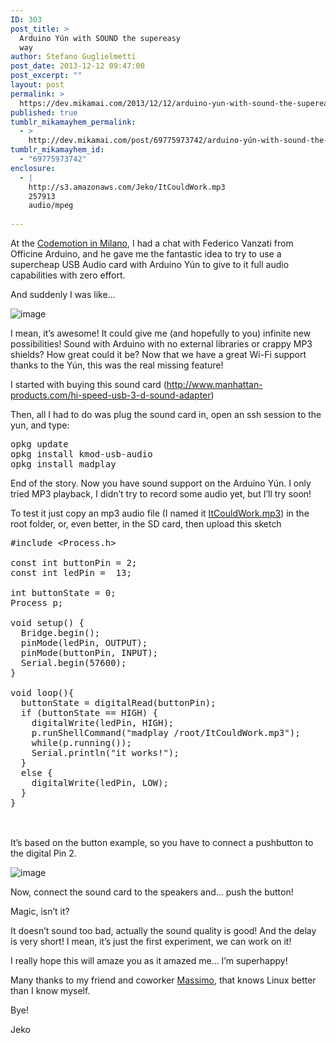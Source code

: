 ```yaml
---
ID: 303
post_title: >
  Arduino Yún with SOUND the supereasy
  way
author: Stefano Guglielmetti
post_date: 2013-12-12 09:47:00
post_excerpt: ""
layout: post
permalink: >
  https://dev.mikamai.com/2013/12/12/arduino-yun-with-sound-the-supereasy-way/
published: true
tumblr_mikamayhem_permalink:
  - >
    http://dev.mikamai.com/post/69775973742/arduino-yún-with-sound-the-supereasy-way
tumblr_mikamayhem_id:
  - "69775973742"
enclosure:
  - |
    http://s3.amazonaws.com/Jeko/ItCouldWork.mp3
    257913
    audio/mpeg
    
---
```

<p><span>At the <a href="http://milano.codemotionworld.com/">Codemotion in Milano</a>, I had a chat with Federico Vanzati from Officine Arduino, and he gave me the fantastic idea to try to use a supercheap USB Audio card with Arduino Yún to give to it full audio capabilities with zero effort.</span></p>

<p>And suddenly I was like&hellip;</p>

<p><img alt="image" src="http://68.media.tumblr.com/e1bdc6a2c09bb56003a18a459daea9e4/tumblr_inline_mxow0j61z61r8xdak.gif" /></p>



<p>I mean, it&rsquo;s awesome! It could give me (and hopefully to you) infinite new possibilities! Sound with Arduino with no external libraries or crappy MP3 shields? How great could it be? Now that we have a great Wi-Fi support thanks to the Yún, this was the real missing feature!</p>

<p>I started with buying this sound card (<a href="http://www.manhattan-products.com/hi-speed-usb-3-d-sound-adapter">http://www.manhattan-products.com/hi-speed-usb-3-d-sound-adapter</a>)</p>

<p>Then, all I had to do was plug the sound card in, open an ssh session to the yun, and type:</p>

<pre>opkg update
opkg install kmod-usb-audio
opkg install madplay</pre>

<p>End of the story. Now you have sound support on the Arduino Yún. I only tried MP3 playback, I didn&rsquo;t try to record some audio yet, but I&rsquo;ll try soon!</p>

<p>To test it just copy an mp3 audio file (I named it <a href="http://s3.amazonaws.com/Jeko/ItCouldWork.mp3">ItCouldWork.mp3</a>) in the root folder, or, even better, in the SD card, then upload this sketch</p>

<pre class="prettyprint">#include &lt;Process.h&gt;

const int buttonPin = 2;
const int ledPin =  13;

int buttonState = 0;
Process p;

void setup() {
  Bridge.begin();
  pinMode(ledPin, OUTPUT);      
  pinMode(buttonPin, INPUT);     
  Serial.begin(57600);
}

void loop(){
  buttonState = digitalRead(buttonPin);
  if (buttonState == HIGH) {     
    digitalWrite(ledPin, HIGH);  
    p.runShellCommand("madplay /root/ItCouldWork.mp3");
    while(p.running());  
    Serial.println("it works!");
  } 
  else {
    digitalWrite(ledPin, LOW); 
  }
}

</pre>

<p><br />It&rsquo;s based on the button example, so you have to connect a pushbutton to the digital Pin 2.</p>

<p><img alt="image" src="http://68.media.tumblr.com/5c5b911e082cd45b7cdf94b79947b574/tumblr_inline_mxm8xe7nds1r8xdak.png" /></p>



<p>Now, connect the sound card to the speakers and&hellip; push the button!</p>

<p>Magic, isn&rsquo;t it?</p>

<p>It doesn&rsquo;t sound too bad, actually the sound quality is good! And the delay is very short! I mean, it&rsquo;s just the first experiment, we can work on it!</p>

<p>I really hope this will amaze you as it amazed me&hellip; I&rsquo;m superhappy!</p>

<p>Many thanks to my friend and coworker <a href="https://github.com/wstucco">Massimo</a>, that knows Linux better than I know myself.</p>

<p>Bye!</p>

<p>Jeko</p>